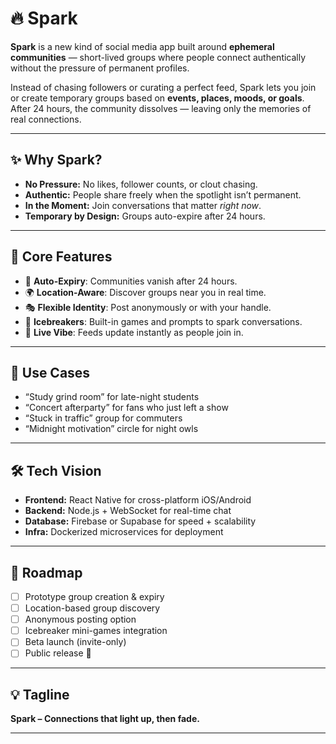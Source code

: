 # 🔥 Spark

**Spark** is a new kind of social media app built around **ephemeral communities** — short-lived groups where people connect authentically without the pressure of permanent profiles.  

Instead of chasing followers or curating a perfect feed, Spark lets you join or create temporary groups based on **events, places, moods, or goals**. After 24 hours, the community dissolves — leaving only the memories of real connections.

---

## ✨ Why Spark?
- **No Pressure:** No likes, follower counts, or clout chasing.  
- **Authentic:** People share freely when the spotlight isn’t permanent.  
- **In the Moment:** Join conversations that matter *right now*.  
- **Temporary by Design:** Groups auto-expire after 24 hours.  

---

## 🚀 Core Features
- 🔑 **Auto-Expiry**: Communities vanish after 24 hours.  
- 🌍 **Location-Aware**: Discover groups near you in real time.  
- 🎭 **Flexible Identity**: Post anonymously or with your handle.  
- 🧩 **Icebreakers**: Built-in games and prompts to spark conversations.  
- 📡 **Live Vibe**: Feeds update instantly as people join in.  

---

## 🎯 Use Cases
- “Study grind room” for late-night students  
- “Concert afterparty” for fans who just left a show  
- “Stuck in traffic” group for commuters  
- “Midnight motivation” circle for night owls  

---

## 🛠️ Tech Vision
- **Frontend:** React Native for cross-platform iOS/Android  
- **Backend:** Node.js + WebSocket for real-time chat  
- **Database:** Firebase or Supabase for speed + scalability  
- **Infra:** Dockerized microservices for deployment  

---

## 🧭 Roadmap
- [ ] Prototype group creation & expiry  
- [ ] Location-based group discovery  
- [ ] Anonymous posting option  
- [ ] Icebreaker mini-games integration  
- [ ] Beta launch (invite-only)  
- [ ] Public release 🎉  

---

## 💡 Tagline
**Spark – Connections that light up, then fade.**

---